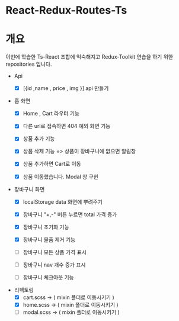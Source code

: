 # React-Redux-Routes-Ts

# 개요
이번에 학습한 Ts-React 조합에 익숙해지고 Redux-Toolkit 연습을 하기 위한 repositories 입니다.

- Api
  - [x]  [{id ,name , price , img }] api 만들기 
  

- 홈 화면
    - [x] Home , Cart 라우터 기능
    - [x] 다른 url로 접속하면 404 예외 화면 기능
    - [x] 상품 추가 기능 
    - [x] 상품 삭제 기능 => 상품이 장바구니에 없으면 알림창
    - [x] 상품 추가하면 Cart로 이동
    - [x] 상품 이동했습니다. Modal 창 구현

 
- 장바구니 화면
    - [x] localStorage data 화면에 뿌려주기
    - [x] 장바구니 "+,-" 버튼 누르면 total 가격 증가
    - [x] 장바구니 초기화 기능
    - [x] 장바구니 물품 제거 기능
    - [ ] 장바구니 모든 상품 가격 표시
    - [ ] 장바구니 nav 개수 증가 표시 
    - [ ] 장바구니 체크아웃 기능
    

- 리펙토링
  - [x] cart.scss -> ( mixin 폴더로 이동시키기 )
  - [x] home.scss -> ( mixin 폴더로 이동시키기 )
  - [ ] modal.scss -> ( mixin 폴더로 이동시키기 )
